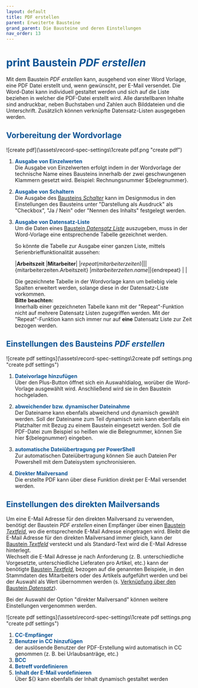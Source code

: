 ```yaml
---
layout: default
title: PDF erstellen
parent: Erweiterte Bausteine
grand_parent: Die Bausteine und deren Einstellungen
nav_order: 13
---
```


# <span style="color:#0b5394"><span class="material-icons">print</span> **Baustein *PDF erstellen***</span>

Mit dem Baustein *PDF erstellen* kann, ausgehend von einer Word Vorlage, eine PDF Datei erstellt
und, wenn gewünscht, per E-Mail versendet. Die Word-Datei kann individuell gestaltet werden und sich
auf die Liste beziehen in welcher die PDF-Datei erstellt wird. Alle darstellbaren Inhalte sind andruckbar,
neben Buchstaben und Zahlen auch Bilddateien und die Unterschrift. Zusätzlich können verknüpfte Datensatz-Listen
ausgegeben werden.

## <span style="color:#0b5394">Vorbereitung der Wordvorlage</span>  

![create pdf](\assets\record-spec-settings\1create pdf.png "create pdf")  
1. <span style="color:#0b5394">**Ausgabe von Einzelwerten**</span>  
    Die Ausgabe von Einzelwerten erfolgt indem in der Wordvorlage der technische Name eines Bausteins innerhalb der
    zwei geschwungenen Klammern gesetzt wird. Beispiel: Rechnungsnummer ${belegnummer}.

2. <span style="color:#0b5394">**Ausgabe von Schaltern**</span>  
    Die Ausgabe des
    [Bausteins *Schalter*](/docs/record-spec-settings/grand-childs-form/switch.html)
    kann im Designmodus in den Einstellungen des Bausteins unter "Darstellung als Ausdruck" als "Checkbox",
    "Ja / Nein" oder "Nennen des Inhalts" festgelegt werden.

3. <span style="color:#0b5394">**Ausgabe von Datensatz-Liste**</span>  
    Um die Daten eines [Baustein *Datensatz Liste*](/docs/record-spec-settings/grand-child-expanded/record-list.html) auszugeben, muss in der Word-Vorlage eine entsprechende Tabelle gezeichnet werden.
    
    So könnte die Tabelle zur Ausgabe einer ganzen Liste, mittels Serienbrieffunktionalität aussehen:

    |**Arbeitszeit**                         |**Mitarbeiter**|
    |${repeat(mitarbeiterzeiten)}            |           |
    |${mitarbeiterzeiten.Arbeitszeit}        |${mitarbeiterzeiten.name}|
    |${endrepeat}                            |                         |

    Die gezeichnete Tabelle in der Wordvorlage kann um beliebig viele Spalten erweitert werden, solange
    diese in der Datensatz-Liste vorkommen.  
    **Bitte beachten:**  
    Innerhalb einer gezeichneten Tabelle kann mit der "Repeat"-Funktion nicht auf mehrere Datensatz Listen zugegriffen werden.
    Mit der "Repeat"-Funktion kann sich immer nur auf **eine** Datensatz Liste zur Zeit bezogen werden.

## <span style="color:#0b5394">Einstellungen des Bausteins *PDF erstellen*</span>

![create pdf settings](\assets\record-spec-settings\2create pdf settings.png "create pdf settings")

1. <span style="color:#0b5394">**Dateivorlage hinzufügen**</span>  
    Über den Plus-Button öffnet sich ein Auswahldialog, worüber die Word-Vorlage ausgewählt wird. Anschließend wird
    sie in den Baustein hochgeladen.

2. <span style="color:#0b5394">**abweichender bzw. dynamischer Dateinahme**</span>  
    Der Dateiname kann ebenfalls abweichend und dynamisch gewählt werden. Soll der Dateiname zum Teil dynamisch sein
    kann ebenfalls ein Platzhalter mit Bezug zu einem Baustein eingesetzt werden. Soll die PDF-Datei zum Beispiel so
    heißen wie die Belegnummer, können Sie hier ${belegnummer} eingeben.

3. <span style="color:#0b5394">**automatische Dateiübertragung per PowerShell**</span>  
    Zur automatischen Dateiübertragung können Sie auch Dateien Per Powershell mit dem Dateisystem
    synchronisieren.

4. <span style="color:#0b5394">**Direkter Mailversand**</span>  
    Die erstellte PDF kann über diese Funktion direkt per E-Mail versendet werden.

## <span style="color:#0b5394">Einstellungen des direkten Mailversands</span>
Um eine E-Mail Adresse für den direkten Mailversand zu verwenden, benötigt der Baustein *PDF erstellen* einen Empfänger über einen [Baustein *Textfeld*](/docs/record-spec-settings/grand-childs-form/text.html), wo die entsprechende E-Mail Adresse eingetragen wird.
Bleibt die E-Mail Adresse für den direkten Mailversand immer gleich, kann der [Baustein *Textfeld*](/docs/record-spec-settings/grand-childs-form/text.html) versteckt und als Standard-Text wird die E-Mail Adresse hinterlegt.  
Wechselt die E-Mail Adresse je nach Anforderung (z. B. unterschiedliche Vorgesetzte, unterschiedliche Lieferaten pro Artikel, etc.) kann der benötigte [Baustein *Textfeld*](/docs/record-spec-settings/grand-childs-form/text.html), bezogen auf die genannten Beispiele, in den Stammdaten des Mitarbeiters oder des Artikels aufgeführt werden und bei der Auswahl als Wert übernommen werden (s. [Verknüpfung über den Baustein *Datensatz*](/docs/link-lists.html)).

Bei der Auswahl der Option "direkter Mailversand" können weitere Einstellungen vergenommen werden.

![create pdf settings](\assets\record-spec-settings\1create pdf settings.png "create pdf settings")

1. <span style="color:#0b5394">**CC-Empfänger**</span>
2. <span style="color:#0b5394">**Benutzer in CC hinzufügen**</span>  
    der auslösende Benutzer der PDF-Erstellung wird automatisch in CC genommen (z. B. bei Urlaubsanträge, etc.)
3. <span style="color:#0b5394">**BCC**</span>
4. <span style="color:#0b5394">**Betreff vordefinieren**</span>
5. <span style="color:#0b5394">**Inhalt der E-Mail vordefinieren**</span>  
    Über ${} kann ebenfalls der Inhalt dynamisch gestaltet werden